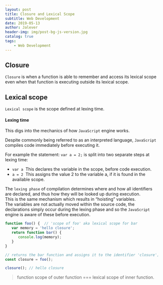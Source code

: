 ```yaml
---
layout: post
title: Closure and Lexical Scope
subtitle: Web Development
date: 2019-05-13
author: Jalever
header-img: img/post-bg-js-version.jpg
catalog: true
tags:
    - Web Development
---
```



## Closure
`Closure` is when a function is able to remember and access its lexical scope even when that function is executing outside its lexical scope.

## Lexical scope
`Lexical scope` is the scope defined at lexing time.

#### Lexing time
This digs into the mechanics of how `JavaScript` engine works. <br/>

Despite commonly being referred to as an interpreted language, `JavaScript` compiles code immediately before executing it. <br/>

For example the statement: `var a = 2;` is split into two separate steps at lexing time:
- `var a` &nbsp;This declares the variable in the scope, before code execution.
- `a = 2` &nbsp;This assigns the value 2 to the variable a, if it is found in the available scope.

The `lexing phase` of compilation determines where and how all identifiers are declared, and thus how they will be looked up during execution. <br/>
This is the same mechanism which results in “hoisting” variables. <br/>
The variables are not actually moved within the source code, the declarations simply occur during the lexing phase and so the `JavaScript` engine is aware of these before execution.

```js
function foo() {  // 'scope of foo' aka lexical scope for bar
   var memory = 'hello closure';
   return function bar() {
      console.log(memory);
   }
}

// returns the bar function and assigns it to the identifier 'closure';
const closure = foo();

closure(); // hello closure
```
> function scope of outer function === lexical scope of inner function.
